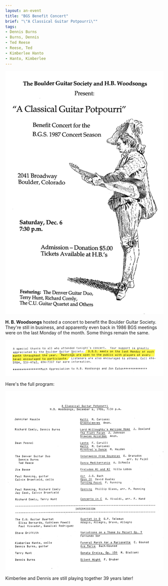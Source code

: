 ```yaml
---
layout: an-event
title: "BGS Benefit Concert"
brief: "\"A Classical Guitar Potpourri\""
tags:
- Dennis Burns
- Burns, Dennis
- Ted Reese
- Reese, Ted
- Kimberlee Hanto
- Hanto, Kimberlee
---
```

![BenefitPoster](/pics/19861206-BenefitPoster.png)

__H. B. Woodsongs__ hosted a concert to benefit the Boulder Guitar Society.
They're still in business, and apparently even back in 1986 BGS meetings 
were on the last Monday of the month.  Some things remain the same.

![BenefitPoster](/pics/19861206-BenefitProgram2.png)

Here's the full program:

![BenefitPoster](/pics/19861206-BenefitProgram3.png)

Kimberlee and Dennis are still playing together 39 years later!
